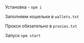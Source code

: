 Установка - `npm i`

Заполняем кошельки в `wallets.txt`

Прокси обязательно в `proxies.txt`

Запуск `npm start`
